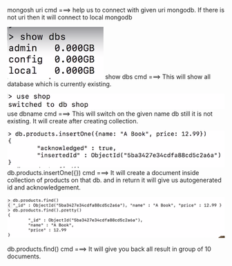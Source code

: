 mongosh uri cmd ===> help us to connect with given uri mongodb. If there is not uri then it will connect to
local mongodb

![](./screenshots/06_time_to_get_started/2022-06-25-18-31-25.png)
show dbs cmd ===> This will show all database which is currently existing.

![](./screenshots/06_time_to_get_started/2022-06-25-18-32-29.png)
use dbname cmd ===> This will switch on the given name db still it is not existing. It will create after creating collection.

![](./screenshots/06_time_to_get_started/2022-06-25-18-37-55.png)
db.products.insertOne({}) cmd ===> It will create a document inside collection of products on that db.
and in return it will give us autogenerated id and acknowledgement.

![](./screenshots/03_time_to_get_started/2022-06-25-18-43-35.png)

db.products.find() cmd  ===> It will give you back all result in group of 10 documents.

